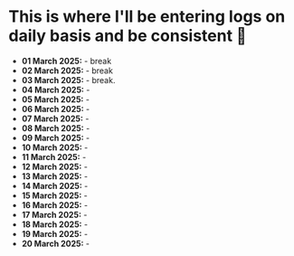# This is where I'll be entering logs on daily basis and be consistent 🤖
- **01 March 2025:** - break 
- **02 March 2025:** - break
- **03 March 2025:** - break. 
- **04 March 2025:** - 
- **05 March 2025:** - 
- **06 March 2025:** - 
- **07 March 2025:** - 
- **08 March 2025:** - 
- **09 March 2025:** - 
- **10 March 2025:** - 
- **11 March 2025:** - 
- **12 March 2025:** - 
- **13 March 2025:** - 
- **14 March 2025:** - 
- **15 March 2025:** - 
- **16 March 2025:** - 
- **17 March 2025:** - 
- **18 March 2025:** - 
- **19 March 2025:** - 
- **20 March 2025:** - 
